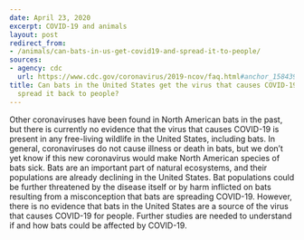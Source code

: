 ```yaml
---
date: April 23, 2020
excerpt: COVID-19 and animals
layout: post
redirect_from:
- /animals/can-bats-in-us-get-covid19-and-spread-it-to-people/
sources:
- agency: cdc
  url: https://www.cdc.gov/coronavirus/2019-ncov/faq.html#anchor_1584390773118
title: Can bats in the United States get the virus that causes COVID-19, and can they
  spread it back to people?
---
```


Other coronaviruses have been found in North American bats in the past, but there is currently no evidence that the virus that causes COVID-19 is present in any free-living wildlife in the United States, including bats. In general, coronaviruses do not cause illness or death in bats, but we don’t yet know if this new coronavirus would make North American species of bats sick. Bats are an important part of natural ecosystems, and their populations are already declining in the United States. Bat populations could be further threatened by the disease itself or by harm inflicted on bats resulting from a misconception that bats are spreading COVID-19. However, there is no evidence that bats in the United States are a source of the virus that causes COVID-19 for people. Further studies are needed to understand if and how bats could be affected by COVID-19.